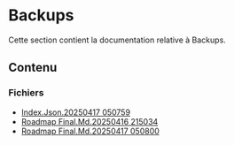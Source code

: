 # Backups

Cette section contient la documentation relative à Backups.

## Contenu


### Fichiers

- [Index.Json.20250417 050759](./index.json.20250417_050759.bak)
- [Roadmap Final.Md.20250416 215034](./roadmap_final.md.20250416_215034.bak)
- [Roadmap Final.Md.20250417 050800](./roadmap_final.md.20250417_050800.bak)
